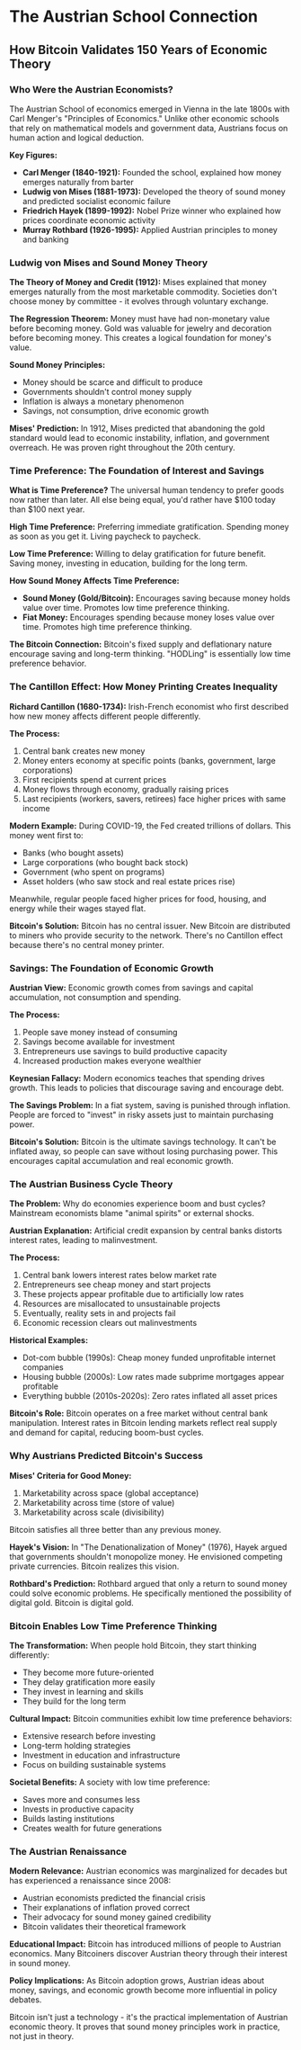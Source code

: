 # The Austrian School Connection
## How Bitcoin Validates 150 Years of Economic Theory

### Who Were the Austrian Economists?

The Austrian School of economics emerged in Vienna in the late 1800s with Carl Menger's "Principles of Economics." Unlike other economic schools that rely on mathematical models and government data, Austrians focus on human action and logical deduction.

**Key Figures:**
- **Carl Menger (1840-1921):** Founded the school, explained how money emerges naturally from barter
- **Ludwig von Mises (1881-1973):** Developed the theory of sound money and predicted socialist economic failure
- **Friedrich Hayek (1899-1992):** Nobel Prize winner who explained how prices coordinate economic activity
- **Murray Rothbard (1926-1995):** Applied Austrian principles to money and banking

### Ludwig von Mises and Sound Money Theory

**The Theory of Money and Credit (1912):** Mises explained that money emerges naturally from the most marketable commodity. Societies don't choose money by committee - it evolves through voluntary exchange.

**The Regression Theorem:** Money must have had non-monetary value before becoming money. Gold was valuable for jewelry and decoration before becoming money. This creates a logical foundation for money's value.

**Sound Money Principles:**
- Money should be scarce and difficult to produce
- Governments shouldn't control money supply
- Inflation is always a monetary phenomenon
- Savings, not consumption, drive economic growth

**Mises' Prediction:** In 1912, Mises predicted that abandoning the gold standard would lead to economic instability, inflation, and government overreach. He was proven right throughout the 20th century.

### Time Preference: The Foundation of Interest and Savings

**What is Time Preference?** The universal human tendency to prefer goods now rather than later. All else being equal, you'd rather have $100 today than $100 next year.

**High Time Preference:** Preferring immediate gratification. Spending money as soon as you get it. Living paycheck to paycheck.

**Low Time Preference:** Willing to delay gratification for future benefit. Saving money, investing in education, building for the long term.

**How Sound Money Affects Time Preference:**
- **Sound Money (Gold/Bitcoin):** Encourages saving because money holds value over time. Promotes low time preference thinking.
- **Fiat Money:** Encourages spending because money loses value over time. Promotes high time preference thinking.

**The Bitcoin Connection:** Bitcoin's fixed supply and deflationary nature encourage saving and long-term thinking. "HODLing" is essentially low time preference behavior.

### The Cantillon Effect: How Money Printing Creates Inequality

**Richard Cantillon (1680-1734):** Irish-French economist who first described how new money affects different people differently.

**The Process:**
1. Central bank creates new money
2. Money enters economy at specific points (banks, government, large corporations)
3. First recipients spend at current prices
4. Money flows through economy, gradually raising prices
5. Last recipients (workers, savers, retirees) face higher prices with same income

**Modern Example:** During COVID-19, the Fed created trillions of dollars. This money went first to:
- Banks (who bought assets)
- Large corporations (who bought back stock)
- Government (who spent on programs)
- Asset holders (who saw stock and real estate prices rise)

Meanwhile, regular people faced higher prices for food, housing, and energy while their wages stayed flat.

**Bitcoin's Solution:** Bitcoin has no central issuer. New Bitcoin are distributed to miners who provide security to the network. There's no Cantillon effect because there's no central money printer.

### Savings: The Foundation of Economic Growth

**Austrian View:** Economic growth comes from savings and capital accumulation, not consumption and spending.

**The Process:**
1. People save money instead of consuming
2. Savings become available for investment
3. Entrepreneurs use savings to build productive capacity
4. Increased production makes everyone wealthier

**Keynesian Fallacy:** Modern economics teaches that spending drives growth. This leads to policies that discourage saving and encourage debt.

**The Savings Problem:** In a fiat system, saving is punished through inflation. People are forced to "invest" in risky assets just to maintain purchasing power.

**Bitcoin's Solution:** Bitcoin is the ultimate savings technology. It can't be inflated away, so people can save without losing purchasing power. This encourages capital accumulation and real economic growth.

### The Austrian Business Cycle Theory

**The Problem:** Why do economies experience boom and bust cycles? Mainstream economists blame "animal spirits" or external shocks.

**Austrian Explanation:** Artificial credit expansion by central banks distorts interest rates, leading to malinvestment.

**The Process:**
1. Central bank lowers interest rates below market rate
2. Entrepreneurs see cheap money and start projects
3. These projects appear profitable due to artificially low rates
4. Resources are misallocated to unsustainable projects
5. Eventually, reality sets in and projects fail
6. Economic recession clears out malinvestments

**Historical Examples:**
- Dot-com bubble (1990s): Cheap money funded unprofitable internet companies
- Housing bubble (2000s): Low rates made subprime mortgages appear profitable
- Everything bubble (2010s-2020s): Zero rates inflated all asset prices

**Bitcoin's Role:** Bitcoin operates on a free market without central bank manipulation. Interest rates in Bitcoin lending markets reflect real supply and demand for capital, reducing boom-bust cycles.

### Why Austrians Predicted Bitcoin's Success

**Mises' Criteria for Good Money:**
1. Marketability across space (global acceptance)
2. Marketability across time (store of value)
3. Marketability across scale (divisibility)

Bitcoin satisfies all three better than any previous money.

**Hayek's Vision:** In "The Denationalization of Money" (1976), Hayek argued that governments shouldn't monopolize money. He envisioned competing private currencies. Bitcoin realizes this vision.

**Rothbard's Prediction:** Rothbard argued that only a return to sound money could solve economic problems. He specifically mentioned the possibility of digital gold. Bitcoin is digital gold.

### Bitcoin Enables Low Time Preference Thinking

**The Transformation:** When people hold Bitcoin, they start thinking differently:
- They become more future-oriented
- They delay gratification more easily
- They invest in learning and skills
- They build for the long term

**Cultural Impact:** Bitcoin communities exhibit low time preference behaviors:
- Extensive research before investing
- Long-term holding strategies
- Investment in education and infrastructure
- Focus on building sustainable systems

**Societal Benefits:** A society with low time preference:
- Saves more and consumes less
- Invests in productive capacity
- Builds lasting institutions
- Creates wealth for future generations

### The Austrian Renaissance

**Modern Relevance:** Austrian economics was marginalized for decades but has experienced a renaissance since 2008:
- Austrian economists predicted the financial crisis
- Their explanations of inflation proved correct
- Their advocacy for sound money gained credibility
- Bitcoin validates their theoretical framework

**Educational Impact:** Bitcoin has introduced millions of people to Austrian economics. Many Bitcoiners discover Austrian theory through their interest in sound money.

**Policy Implications:** As Bitcoin adoption grows, Austrian ideas about money, savings, and economic growth become more influential in policy debates.

Bitcoin isn't just a technology - it's the practical implementation of Austrian economic theory. It proves that sound money principles work in practice, not just in theory.
